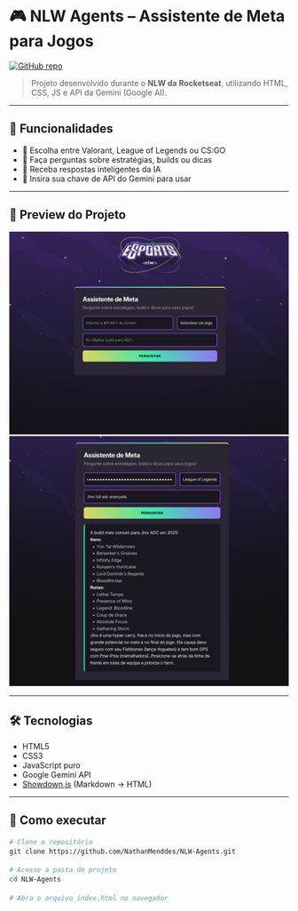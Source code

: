 # 🎮 NLW Agents – Assistente de Meta para Jogos

[![GitHub repo](https://img.shields.io/badge/GitHub-NLW--Agents-blue?logo=github)](https://github.com/NathanMenddes/NLW-Agents)

> Projeto desenvolvido durante o **NLW da Rocketseat**, utilizando HTML, CSS, JS e API da Gemini (Google AI).

---

## 🧠 Funcionalidades

- 🎯 Escolha entre Valorant, League of Legends ou CS:GO
- 💬 Faça perguntas sobre estratégias, builds ou dicas
- 🤖 Receba respostas inteligentes da IA
- 🔐 Insira sua chave de API do Gemini para usar

---

## 📸 Preview do Projeto

![Preview da aplicação](./assets/preview/Captura%20de%20tela%20de%202025-07-21%2022-21-48.png)
![Preview da aplicação](./assets/preview/Captura%20de%20tela%20de%202025-07-21%2022-23-00.png)

---

## 🛠 Tecnologias

- HTML5
- CSS3
- JavaScript puro
- Google Gemini API
- [Showdown.js](https://github.com/showdownjs/showdown) (Markdown → HTML)

---

## 🚀 Como executar

```bash
# Clone o repositório
git clone https://github.com/NathanMenddes/NLW-Agents.git

# Acesse a pasta do projeto
cd NLW-Agents

# Abra o arquivo index.html no navegador
